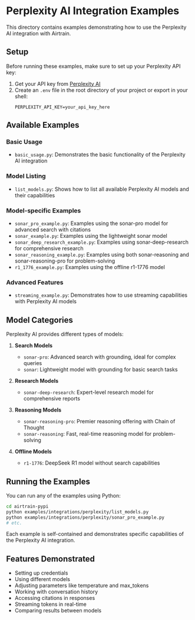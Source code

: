 # Perplexity AI Integration Examples

This directory contains examples demonstrating how to use the Perplexity AI integration with Airtrain.

## Setup

Before running these examples, make sure to set up your Perplexity API key:

1. Get your API key from [Perplexity AI](https://www.perplexity.ai)
2. Create an `.env` file in the root directory of your project or export in your shell:
   ```
   PERPLEXITY_API_KEY=your_api_key_here
   ```

## Available Examples

### Basic Usage
- `basic_usage.py`: Demonstrates the basic functionality of the Perplexity AI integration

### Model Listing
- `list_models.py`: Shows how to list all available Perplexity AI models and their capabilities

### Model-specific Examples
- `sonar_pro_example.py`: Examples using the sonar-pro model for advanced search with citations
- `sonar_example.py`: Examples using the lightweight sonar model
- `sonar_deep_research_example.py`: Examples using sonar-deep-research for comprehensive research
- `sonar_reasoning_example.py`: Examples using both sonar-reasoning and sonar-reasoning-pro for problem-solving
- `r1_1776_example.py`: Examples using the offline r1-1776 model

### Advanced Features
- `streaming_example.py`: Demonstrates how to use streaming capabilities with Perplexity AI models

## Model Categories

Perplexity AI provides different types of models:

1. **Search Models**
   - `sonar-pro`: Advanced search with grounding, ideal for complex queries
   - `sonar`: Lightweight model with grounding for basic search tasks

2. **Research Models**
   - `sonar-deep-research`: Expert-level research model for comprehensive reports

3. **Reasoning Models**
   - `sonar-reasoning-pro`: Premier reasoning offering with Chain of Thought
   - `sonar-reasoning`: Fast, real-time reasoning model for problem-solving

4. **Offline Models**
   - `r1-1776`: DeepSeek R1 model without search capabilities

## Running the Examples

You can run any of the examples using Python:

```bash
cd airtrain-pypi
python examples/integrations/perplexity/list_models.py
python examples/integrations/perplexity/sonar_pro_example.py
# etc.
```

Each example is self-contained and demonstrates specific capabilities of the Perplexity AI integration.

## Features Demonstrated

- Setting up credentials
- Using different models
- Adjusting parameters like temperature and max_tokens
- Working with conversation history
- Accessing citations in responses
- Streaming tokens in real-time
- Comparing results between models 